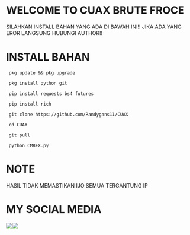 # WELCOME TO CUAX BRUTE FROCE
   SILAHKAN INSTALL BAHAN YANG ADA DI BAWAH INI!!
   JIKA ADA YANG EROR LANGSUNG HUBUNGI AUTHOR!! 

# INSTALL BAHAN
     pkg update && pkg upgrade

     pkg install python git

     pip install requests bs4 futures

     pip install rich

     git clone https://github.com/Randygans11/CUAX

     cd CUAX

     git pull

     python CMBFX.py


# NOTE
  HASIL TIDAK MEMASTIKAN IJO SEMUA TERGANTUNG IP

# MY SOCIAL MEDIA
 ​[![](https://img.shields.io/badge/Facebook-blue?logo=Facebook&logoColor=blue&labelColor=white)]([(https://www.facebook.com/Randy.kyle09]).3) 
 ​[![](https://img.shields.io/badge/Whatsapp-CHAT-red?logo=Whatsapp&logoColor=Brightgreen&labelColor=white)](https://wa.me/+6285772181664?text=Asalamualaikum+bang) <br><br> 

